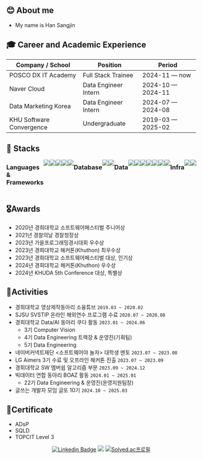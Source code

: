 ## 😊 About me
- My name is Han Sangjin

## 🎓 Career and Academic Experience
<div align="center">
  
| Company / School                          | Position                       | Period            |
| ----------------------------------------- | ------------------------------ | ----------------- |
| POSCO DX IT Academy                       | Full Stack Trainee             | 2024-11 — now     |
| Naver Cloud                               | Data Engineer Intern           | 2024-10 — 2024-11 |
| Data Marketing Korea                      | Data Engineer Intern           | 2024-07 — 2024-08 |
| KHU Software Convergence                  | Undergraduate                  | 2019-03 — 2025-02 |

</div>


## 🔨 Stacks

<div style="display:flex; flex-direction:row;">
    <h3 align="left" style="margin-top: 10px"> Languages & Frameworks </h3>
    <img src="https://img.shields.io/badge/Python-3670A0?style=for-the-badge&logo=Python&logoColor=white">
    <img src="https://img.shields.io/badge/C++-00599C?style=for-the-badge&logo=C%2B%2B&logoColor=white">
    <img src="https://img.shields.io/badge/java-%23ED8B00.svg?style=for-the-badge&logo=openjdk&logoColor=white">
    <img src="https://img.shields.io/badge/Flask-000000?style=for-the-badge&logo=Flask&logoColor=white">
    <img src="https://img.shields.io/badge/FastAPI-009688?style=for-the-badge&logo=FastAPI&logoColor=white">
    <br>
    <h3 align="left" style="margin-top: 10px"> Database </h3>
    <img src="https://img.shields.io/badge/PostgreSQL-4169E1?style=for-the-badge&logo=postgresql&logoColor=white">
    <img src="https://img.shields.io/badge/MySQL-4479A1?style=for-the-badge&logo=mysql&logoColor=white">
    <br>
    <h3 align="left" style="margin-top: 10px"> Data </h3>
    <img src="https://img.shields.io/badge/Apache%20Airflow-FF7300?style=for-the-badge&logo=apache-airflow&logoColor=white">
    <img src="https://img.shields.io/badge/Apache%20Spark-E25A1C?style=for-the-badge&logo=apachespark&logoColor=white">
    <img src="https://img.shields.io/badge/Prometheus-009639?style=for-the-badge&logo=prometheus&logoColor=white">
    <img src="https://img.shields.io/badge/Grafana-F46800?style=for-the-badge&logo=grafana&logoColor=white">
    <br>
    <img src="https://img.shields.io/badge/Elasticsearch-005571?style=for-the-badge&logo=elasticsearch&logoColor=white">
    <img src="https://img.shields.io/badge/Fluent_bit-00B8B8?style=for-the-badge&logo=fluent-bit&logoColor=white">
    <img src="https://img.shields.io/badge/Kibana-005571?style=for-the-badge&logo=kibana&logoColor=white">
    <br>
    <h3 align="left" style="margin-top: 10px"> Infra </h3>
    <img src="https://img.shields.io/badge/Docker-2496ED?style=for-the-badge&logo=docker&logoColor=white">
    <img src="https://img.shields.io/badge/AWS-232F3E?style=for-the-badge&logo=amazonwebservices&logoColor=white">
</div>



## 🎖️Awards
- 2020년 경희대학교 소프트웨어페스티벌 주니어상
- 2021년 경찰의날 경찰청장상
- 2023년 가을프로그래밍경시대회 우수상
- 2023년 경희대학교 해커톤(Khuthon) 최우수상
- 2023년 경희대학교 소프트웨어페스티벌 대상, 인기상
- 2024년 경희대학교 해커톤(Khuthon) 우수상
- 2024년 KHUDA 5th Conference 대상, 특별상

## 🎯Activities
- 경희대학교 영상제작동아리 소융튜브 ```2019.03 ~ 2020.02```
- SJSU SVSTIP 온라인 해외연수 프로그램 수료 ```2020.07 ~ 2020.08```
- 경희대학교 Data/AI 동아리 쿠다 활동 ```2023.01 ~ 2024.06```
  - 3기 Computer Vision
  - 4기 Data Engineering 트랙장 & 운영진(기획팀)
  - 5기 Data Engineering
- 네이버커넥트재단 <소프트웨어야 놀자> 대학생 멘토 ```2023.07 ~ 2023.08```
- LG Aimers 3기 수료 및 오프라인 해커톤 진출 ```2023.07 ~ 2023.09```
- 경희대학교 SW 멤버쉽 알고리즘 부문 ```2023.09 ~ 2024.12```
- 빅데이터 연합 동아리 BOAZ 활동 ```2024.01 ~ 2025.01```
  - 22기 Data Engineering & 운영진(운영지원팀장)
- 글쓰는 개발자 모임 글또 10기 ```2024.10 ~ 2025.03``` 
  
## 📖Certificate
- ADsP
- SQLD
- TOPCIT Level 3

<div align="center">
  
[![Linkedin Badge](https://img.shields.io/badge/-LinkedIn-blue?style=flat-square&logo=Linkedin&logoColor=white&link=https://www.linkedin.com/in/jineus/)](https://www.linkedin.com/in/jineus/)
<a href="https://itcodeheaven.tistory.com/" target="_blank"><img src="https://img.shields.io/badge/Tistory-FFFFFF?style=flat&logo=Storyblok&logoColor=000000"/></a>
[![Solved.ac프로필](http://mazassumnida.wtf/api/mini/generate_badge?boj=eu2525)](https://solved.ac/eu2525)

</div>
